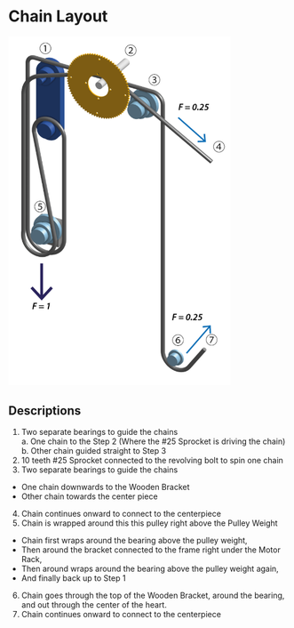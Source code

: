 # Chain Layout

<img src="https://github.com/UniKlo/PaintBot/blob/master/Mechanics/ChainSystem/chain-system-02-01.png" width="400">

## Descriptions

1. Two separate bearings to guide the chains <br/>
  a. One chain to the Step 2 (Where the #25 Sprocket is driving the chain)
  b. Other chain guided straight to Step 3
2. 10 teeth #25 Sprocket connected to the revolving bolt to spin one chain
3. Two separate bearings to guide the chains 
  * One chain downwards to the Wooden Bracket 
  * Other chain towards the center piece
4. Chain continues onward to connect to the centerpiece
5. Chain is wrapped around this this pulley right above the Pulley Weight
  * Chain first wraps around the bearing above the pulley weight,
  * Then around the bracket connected to the frame right under the Motor Rack,
  * Then around wraps around the bearing above the pulley weight again,
  * And finally back up to Step 1
6. Chain goes through the top of the Wooden Bracket, around the bearing, and out through the center of the heart.
7. Chain continues onward to connect to the centerpiece
